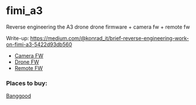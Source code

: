 # fimi_a3

Reverse engineering the A3 drone drone firmware + camera fw + remote fw

Write-up: https://medium.com/@konrad_it/brief-reverse-engineering-work-on-fimi-a3-5422d93db560

 - [Camera FW](/cam_fw)
 - [Drone FW](/drone_fw)
 - [Remote FW](/remotecontrol_fw)
 
### Places to buy:

[Banggood](https://www.banggood.com/Xiaomi-FIMI-A3-5_8G-1KM-FPV-With-2-axis-Gimbal-1080P-Camera-25mins-Flight-Time-GPS-RC-Drone-Quadcopter-RTF-p-1368969.html?rmmds=search&ID=533034&cur_warehouse=CN)


